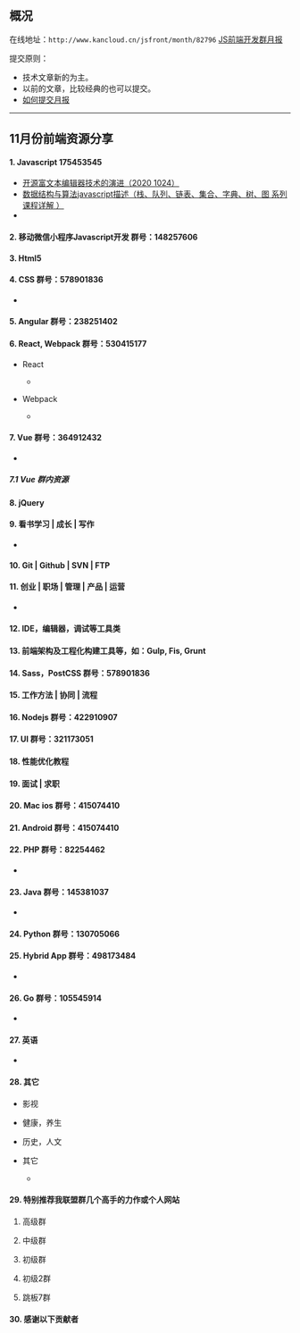 ## 概况

在线地址：`http://www.kancloud.cn/jsfront/month/82796` [JS前端开发群月报](http://www.kancloud.cn/jsfront/month/82796)


提交原则：

- 技术文章新的为主。
- 以前的文章，比较经典的也可以提交。
- [如何提交月报](http://www.kancloud.cn/jsfront/month/227309)

---


## 11月份前端资源分享
#### 1. Javascript 175453545
- [开源富文本编辑器技术的演进（2020 1024）](https://zhuanlan.zhihu.com/p/268366406)
- [数据结构与算法javascript描述（栈、队列、链表、集合、字典、树、图 系列课程详解 ）](https://www.bilibili.com/video/BV1SJ41117ui)
- []()

#### 2. 移动微信小程序Javascript开发 群号：148257606

#### 3. Html5


#### 4. CSS  群号：578901836
- []()

#### 5. Angular 群号：238251402

#### 6. React, Webpack 群号：530415177
- React
  
  - []()
  
- Webpack

  - []()


#### 7. Vue 群号：364912432
- []()

##### 7.1 Vue 群内资源


#### 8. jQuery

#### 9. 看书学习 | 成长 | 写作
- []()

#### 10. Git | Github | SVN | FTP

#### 11. 创业 | 职场 | 管理 | 产品 | 运营
- []()

#### 12. IDE，编辑器，调试等工具类

#### 13. 前端架构及工程化构建工具等，如：Gulp, Fis, Grunt

#### 14. Sass，PostCSS  群号：578901836

#### 15. 工作方法 | 协同 | 流程

#### 16. Nodejs 群号：422910907

#### 17. UI 群号：321173051

#### 18. 性能优化教程

#### 19. 面试 | 求职

#### 20. Mac ios 群号：415074410

#### 21. Android 群号：415074410

#### 22. PHP 群号：82254462
- []()

#### 23. Java 群号：145381037
- []()


#### 24. Python 群号：130705066

#### 25. Hybrid App 群号：498173484
- []()

#### 26. Go 群号：105545914
- []()

#### 27. 英语
- []()

#### 28. 其它

- 影视



- 健康，养生


- 历史，人文


- 其它

  - []()


#### 29. 特别推荐我联盟群几个高手的力作或个人网站

1. 高级群



2. 中级群


3. 初级群

4. 初级2群


5. 跳板7群


#### 30. 感谢以下贡献者

